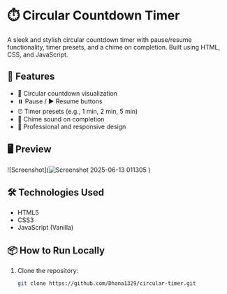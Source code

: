 # ⏱️ Circular Countdown Timer

A sleek and stylish circular countdown timer with pause/resume functionality, timer presets, and a chime on completion. Built using HTML, CSS, and JavaScript.

## 🚀 Features

- 🔄 Circular countdown visualization
- ⏸️ Pause / ▶️ Resume buttons
- ⏰ Timer presets (e.g., 1 min, 2 min, 5 min)
- 🔔 Chime sound on completion
- 💅 Professional and responsive design

## 🖥️ Preview

![Screenshot](![Screenshot 2025-06-13 011305](https://github.com/user-attachments/assets/25e43add-390b-4e34-9ca5-031ea79f80bc)
) <!-- Optional: include a screenshot image -->

## 🛠️ Technologies Used

- HTML5
- CSS3
- JavaScript (Vanilla)

## 📦 How to Run Locally

1. Clone the repository:
   ```bash
   git clone https://github.com/Dhana1329/circular-timer.git
